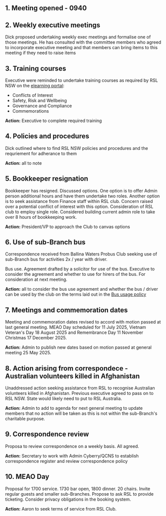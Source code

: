 ## 1. Meeting opened - 0940

## 2. Weekly executive meetings

Dick proposed undertaking weekly exec meetings and formalise one of those meetings. He has consulted with the committee members who agreed to incorporate executive meeting and that members can bring items to this meeting if they need to raise items

## 3. Training courses

Executive were reminded to undertake training courses as required by RSL NSW on the [elearning portal](https://rslnsw-elearn.com.au/login/):

- Conflicts of Interest
- Safety, Risk and Wellbeing
- Governance and Compliance
- Commemorations

**Action:** Executive to complete required training

## 4. Policies and procedures

Dick outlined where to find RSL NSW policies and procedures and the requriement for adherance to them

**Action:** all to note

## 5. Bookkeeper resignation

Bookkeeper has resigned. Discussed options. One option is to offer Admin person additional hours and have them undertake two roles. Another option is to seek assistance from Finance staff within RSL club. Concern raised over a potential conflict of interest with this option. Consideration of RSL club to employ single role. Considered building current admin role to take over 8 hours of bookkeeping work.

**Action:** President/VP to approach the Club to canvas options

## 6. Use of sub-Branch bus

Correspondence received from Ballina Waters Probus Club seeking use of sub-Branch bus for activities 2x / year with driver.

Bus use. Agreement drafted by a solicitor for use of the bus. Executive to consider the agreement and whether to use for hirers of the bus. For consideration at next meeting.

**Action:** all to consider the bus use agreement and whether the bus / driver can be used by the club on the terms laid out in the [Bus usage policy](Policy-2-Bus-Usage-Reviewed-24-August-2023.md)

## 7. Meetings and commemoration dates

Meeting and commemoration dates revised to accord with motion passed at last general meeting. MEAO Day scheduled for 11 July 2025, Vietnam Veteran's Day 18 August 2025 and Remembrance Day 11 November Christmas 17 December 2025.

**Action:** Admin to publish new dates based on motion passed at general meeting 25 May 2025.

## 8. Action arising from correspondece - Australian volunteers killed in Afghanistan

Unaddressed action seeking assistance from RSL to recognise Australian volunteers killed in Afghanistan. Previous executive agreed to pass on to RSL NSW. State would likely need to put to RSL Australia.

**Action:** Admin to add to agenda for next general meeting to update members that no action will be taken as this is not within the sub-Branch's charitable purpose.

## 9. Correspondence review

Proposa to review correspondence on a weekly basis. All agreed.

**Action:** Secretary to work with Admin Cyberry/QCNS to establish correspondence register and review correspondence policy

## 10. MEAO Day

Proposal for 1700 service. 1730 bar open, 1800 dinner. 20 chairs. Invite regular guests and smaller sub-Branches. Propose to ask RSL to provide ticketing. Consider privacy obligations in the booking system.

**Action:** Aaron to seek terms of service from RSL Club.
